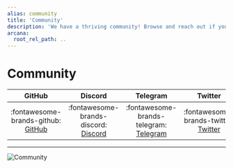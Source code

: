 ```yaml
---
alias: community
title: 'Community'
description: 'We have a thriving community! Browse and reach out if you need help.'
arcana:
  root_rel_path: ..
---
```


# Community

| GitHub | Discord | Telegram | Twitter |
| :----: | :-----: | :------: | :-----: |
| :fontawesome-brands-github: [GitHub](https://github.com/orgs/arcana-network/discussions) | :fontawesome-brands-discord: [Discord](https://discord.gg/6g7fQvEpdy) | :fontawesome-brands-telegram: [Telegram](https://t.me/ArcanaNetwork) | :fontawesome-brands-twitter: [Twitter](https://twitter.com/arcananetwork) | 

---

![Community]({{config.extra.arcana.img_dir}}/community.{{config.extra.arcana.img_png}})